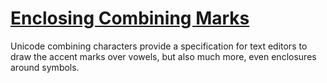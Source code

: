 # [Enclosing Combining Marks](https://www.unicode.org/versions/Unicode16.0.0/core-spec/chapter-2/#G25264)

Unicode combining characters provide a specification for text editors to draw the accent marks over vowels, but also much more, even enclosures around symbols.


